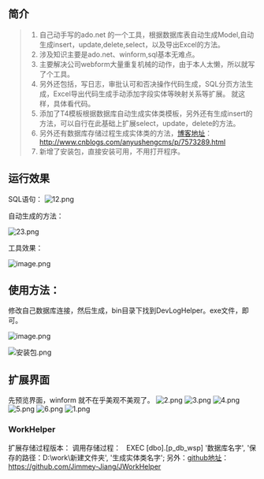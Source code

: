 
## 简介
>1. 自己动手写的ado.net 的一个工具，根据数据库表自动生成Model,自动生成insert，update,delete,select，以及导出Excel的方法。
>2. 涉及知识主要是ado.net、winform,sql基本无难点。
>3. 主要解决公司webform大量重复机械的动作，由于本人太懒，所以就写了个工具。
>4. 另外还包括，写日志，审批认可和否决操作代码生成，SQL分页方法生成，Excel导出代码生成手动添加字段实体等映射关系等扩展。
就这样，具体看代码。
>5. 添加了T4模板根据数据库自动生成实体类模板，另外还有生成insert的方法，可以自行在此基础上扩展select，update，delete的方法。
>6. 另外还有数据库存储过程生成实体类的方法，[博客地址](http://www.cnblogs.com/anyushengcms/p/7573289.html)：http://www.cnblogs.com/anyushengcms/p/7573289.html
>7. 新增了安装包，直接安装可用，不用打开程序。

## 运行效果
SQL语句：
![12.png](http://upload-images.jianshu.io/upload_images/6855212-9bb70a713103eec9.png?imageMogr2/auto-orient/strip%7CimageView2/2/w/1240)

自动生成的方法：

![23.png](http://upload-images.jianshu.io/upload_images/6855212-0767ab1c6dbed3fa.png?imageMogr2/auto-orient/strip%7CimageView2/2/w/1240)

工具效果：

![image.png](http://upload-images.jianshu.io/upload_images/6855212-46065beb2d67e323.png?imageMogr2/auto-orient/strip%7CimageView2/2/w/1240)

## 使用方法：
修改自己数据库连接，然后生成，bin目录下找到DevLogHelper。exe文件，即可。

![image.png](http://upload-images.jianshu.io/upload_images/6855212-8c1c32eb253f2e8f.png?imageMogr2/auto-orient/strip%7CimageView2/2/w/1240)


![安装包.png](http://upload-images.jianshu.io/upload_images/6855212-60c3dd32953cafe8.png?imageMogr2/auto-orient/strip%7CimageView2/2/w/1240)


## 扩展界面
先预览界面，winform 就不在乎美观不美观了。
![2.png](http://upload-images.jianshu.io/upload_images/6855212-ab7e228980c7a6f9.png?imageMogr2/auto-orient/strip%7CimageView2/2/w/1240)
![3.png](http://upload-images.jianshu.io/upload_images/6855212-5cfecc9619ccde4c.png?imageMogr2/auto-orient/strip%7CimageView2/2/w/1240)
![4.png](http://upload-images.jianshu.io/upload_images/6855212-d4315847e95dd79e.png?imageMogr2/auto-orient/strip%7CimageView2/2/w/1240)
![5.png](http://upload-images.jianshu.io/upload_images/6855212-19b78ad07e6e674a.png?imageMogr2/auto-orient/strip%7CimageView2/2/w/1240)
![6.png](http://upload-images.jianshu.io/upload_images/6855212-0ae716cc63a28065.png?imageMogr2/auto-orient/strip%7CimageView2/2/w/1240)
![1.png](http://upload-images.jianshu.io/upload_images/6855212-c7cec73af2b5df43.png?imageMogr2/auto-orient/strip%7CimageView2/2/w/1240)



### WorkHelper
扩展存储过程版本：
调用存储过程：    EXEC [dbo].[p_db_wsp] '数据库名字', '保存的路径：D:\work\新建文件夹', '生成实体类名字';
另外：[github地址](https://github.com/Jimmey-Jiang/JWorkHelper)：https://github.com/Jimmey-Jiang/JWorkHelper
